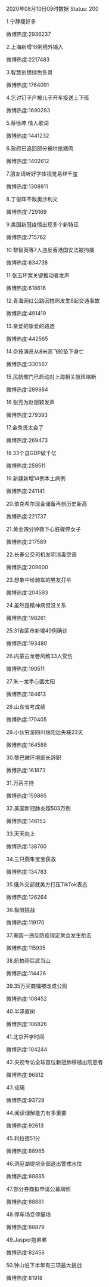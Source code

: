 2020年08月10日09时数据
Status: 200

1.宁静瘦好多

微博热度:2936237

2.上海新增18例境外输入

微博热度:2217483

3.智慧创想绿色冬奥

微博热度:1764091

4.乞讨钉子户被儿子开车接送上下班

微博热度:1690283

5.蔡徐坤 情人歌词

微博热度:1441232

6.政府已追回部分被哄抢猪肉

微博热度:1402612

7.朋友请听好字体视觉易烊千玺

微博热度:1308911

8.丁俊晖不敌奥沙利文

微博热度:729169

9.美国新冠疫情出现多个新特征

微博热度:715762

10.黎智英等7人违反香港国安法被拘捕

微博热度:634738

11.张玉环案关键推动者发声

微博热度:618616

12.青海网红公路因拍照发生8起交通事故

微博热度:491419

13.亲爱的挚爱的路透

微博热度:442565

14.杂技演员从8米高飞轮坠下身亡

微博热度:330567

15.民航部门已启动对上海相关航班熔断

微博热度:289884

16.张亮为赵丽颖发声

微博热度:279393

17.金秀贤太会了

微博热度:269473

18.33个县GDP破千亿

微博热度:259511

19.新疆新增14例本土病例

微博热度:241141

20.伯克希尔现金储备再创历史新高

微博热度:221737

21.黄金四分钟救下心脏骤停女子

微博热度:217589

22.长春公交司机发明消毒空调

微博热度:209600

23.想象中给骑车的男友打伞

微博热度:204593

24.虽然是精神病但没关系

微博热度:198261

25.31省区市新增49例确诊

微博热度:193480

26.内蒙古龙卷风致33人受伤

微博热度:190511

27.朱一龙手心画太阳

微博热度:184613

28.山东省考成绩

微博热度:170405

29.小伙穷游四川绵阳后失联23天

微博热度:164588

30.黎巴嫩环境部长辞职

微博热度:161873

31.万茜主持

微博热度:159865

32.美国新冠肺炎超503万例

微博热度:146153

33.天天向上

微博热度:138760

34.三只燕隼宝宝获救

微博热度:134783

35.俄外交部就美方打压TikTok表态

微博热度:126264

36.极限挑战

微博热度:119170

37.美国一违反防疫规定聚会发生枪击

微博热度:115935

38.航拍雨后武当山

微博热度:114426

39.35万买商铺被改成公厕

微博热度:108452

40.半泽直树

微博热度:106826

41.北京开学时间

微博热度:104244

42.央视专访全球首位新冠肺移植出院患者

微博热度:96812

43.琉璃

微博热度:93728

44.阅读理解能力有多重要

微博热度:92613

45.利拉德51分

微博热度:88965

46.洞庭湖堤垸全部退出警戒水位

微博热度:88885

47.部分券商拟申请公募牌照

微博热度:88881

48.停车场变停猫场

微博热度:88879

49.Jasper抱弟弟

微博热度:82456

50.钟山说下半年有三项最大挑战

微博热度:81918

